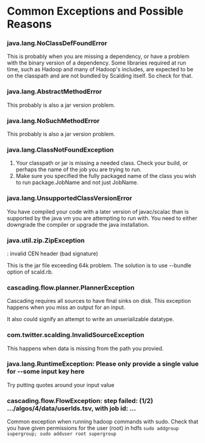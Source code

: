 # Common Exceptions and Possible Reasons

### java.lang.NoClassDefFoundError
This is probably when you are missing a dependency, or have a problem with the binary version of a dependency. Some libraries required at run time, such as Hadoop and many of Hadoop's includes, are expected to be on the classpath and are not bundled by Scalding itself. So check for that.

### java.lang.AbstractMethodError
This probably is also a jar version problem.

### java.lang.NoSuchMethodError
This probably is also a jar version problem.

### java.lang.ClassNotFoundException
1. Your classpath or jar is missing a needed class. Check your build, or perhaps the name of the job you are trying to run.
1. Make sure you specified the fully packaged name of the class you wish to run package.JobName and not just JobName.

### java.lang.UnsupportedClassVersionError
You have compiled your code with a later version of javac/scalac than is supported by the java vm you are attempting to run with. You need to either downgrade the compiler or upgrade the java installation.

### java.util.zip.ZipException
   : invalid CEN header (bad signature)

This is the jar file exceeding 64k problem. The solution is to use --bundle option of scald.rb.

### cascading.flow.planner.PlannerException
Cascading requires all sources to have final sinks on disk.
This exception happens when you miss an output for an input.

It also could signify an attempt to write an unserializable datatype.

### com.twitter.scalding.InvalidSourceException
This happens when data is missing from the path you provied.

### java.lang.RuntimeException: Please only provide a single value for --some input key here
Try putting quotes around your input value

### cascading.flow.FlowException: step failed: (1/2) .../algos/4/data/userIds.tsv, with job id: ...
Common exception when running hadoop commands with sudo.
Check that you have given permissions for the user (root) in hdfs
`sudo addgroup supergroup; sudo adduser root supergroup`
